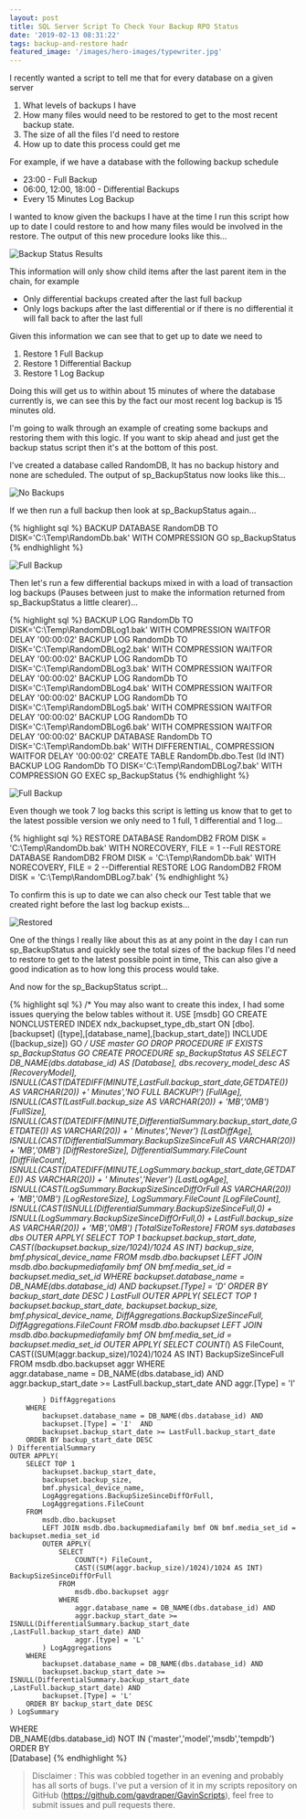```yaml
---
layout: post
title: SQL Server Script To Check Your Backup RPO Status
date: '2019-02-13 08:31:22'
tags: backup-and-restore hadr
featured_image: '/images/hero-images/typewriter.jpg'
---
```

I recently wanted a script to tell me that for every database on a given server

1. What levels of backups I have
2. How many files would need to be restored to get to the most recent backup state. 
3. The size of all the files I'd need to restore
4. How up to date this process could get me

For example, if we have a database with the following backup schedule

* 23:00 - Full Backup
* 06:00, 12:00, 18:00 - Differential Backups
* Every 15 Minutes Log Backup

I wanted to know given the backups I have at the time I run this script how up to date I could restore to and how many files would be involved in the restore. The output of this new procedure looks like this...

![Backup Status Results]({{site.url}}/content/images/2019-BackupStatus/Intro.JPG)

This information will only show child items after the last parent item in the chain, for example

* Only differential backups created after the last full backup
* Only logs backups after the last differential or if there is no differential it will fall back to after the last full
  
Given this information we can see that to get up to date we need to

1. Restore 1 Full Backup
1. Restore 1 Differential Backup
1. Restore 1 Log Backup

Doing this will get us to within about 15 minutes of where the database currently is, we can see this by the fact our most recent log backup is 15 minutes old.

I'm going to walk through an example of creating some backups and restoring them with this logic. If you want to skip ahead and just get the backup status script then it's at the bottom of this post. 

I've created a database called RandomDB, It has no backup history and none are scheduled. The output of sp_BackupStatus now looks like this...

![No Backups]({{site.url}}/content/images/2019-BackupStatus/1-No-Backups.JPG)

If we then run a full backup then look at sp_BackupStatus again...

{% highlight sql %}
BACKUP DATABASE RandomDB TO DISK='C:\Temp\RandomDb.bak' WITH COMPRESSION
GO
sp_BackupStatus
{% endhighlight %}

![Full Backup]({{site.url}}/content/images/2019-BackupStatus/2-FullBackup.JPG)

Then let's run a few differential backups mixed in with a load of transaction log backups (Pauses between just to make the information returned from sp_BackupStatus a little clearer)...

{% highlight sql %}
BACKUP LOG RandomDb TO DISK='C:\Temp\RandomDBLog1.bak' WITH COMPRESSION
WAITFOR DELAY '00:00:02'
BACKUP LOG RandomDb TO DISK='C:\Temp\RandomDBLog2.bak' WITH COMPRESSION
WAITFOR DELAY '00:00:02'
BACKUP LOG RandomDb TO DISK='C:\Temp\RandomDBLog3.bak' WITH COMPRESSION
WAITFOR DELAY '00:00:02'
BACKUP LOG RandomDb TO DISK='C:\Temp\RandomDBLog4.bak' WITH COMPRESSION
WAITFOR DELAY '00:00:02'
BACKUP LOG RandomDb TO DISK='C:\Temp\RandomDBLog5.bak' WITH COMPRESSION
WAITFOR DELAY '00:00:02'
BACKUP LOG RandomDb TO DISK='C:\Temp\RandomDBLog6.bak' WITH COMPRESSION
WAITFOR DELAY '00:00:02'
BACKUP DATABASE RandomDb TO DISK='C:\Temp\RandomDb.bak' WITH DIFFERENTIAL, COMPRESSION
WAITFOR DELAY '00:00:02'
CREATE TABLE RandomDb.dbo.Test (Id INT) 
BACKUP LOG RandomDb TO DISK='C:\Temp\RandomDBLog7.bak' WITH COMPRESSION
GO
EXEC sp_BackupStatus
{% endhighlight %}

![Full Backup]({{site.url}}/content/images/2019-BackupStatus/3-Diffs.JPG)

Even though we took 7 log backs this script is letting us know that to get to the latest possible version we only need to 1 full, 1 differential and 1 log...

{% highlight sql %}
RESTORE DATABASE RandomDB2 FROM DISK = 'C:\Temp\RandomDb.bak' 
    WITH NORECOVERY, FILE = 1 --Full
RESTORE DATABASE RandomDB2 FROM DISK = 'C:\Temp\RandomDb.bak' 
    WITH NORECOVERY, FILE = 2 --Differential
RESTORE LOG RandomDB2 FROM DISK = 'C:\Temp\RandomDBLog7.bak'
{% endhighlight %}

To confirm this is up to date we can also check our Test table that we created right before the last log backup exists...

![Restored]({{site.url}}/content/images/2019-BackupStatus/restored.JPG)

One of the things I really like about this as at any point in the day I can run sp_BackupStatus and quickly see the total sizes of the backup files I'd need to restore to get to the latest possible point in time, This can also give a good indication as to how long this process would take.

And now for the sp_BackupStatus script...

{% highlight sql %}
/*
You may also want to create this index, I had some issues querying the 
below tables without it.
USE [msdb]
GO
CREATE NONCLUSTERED INDEX ndx_backupset_type_db_start
ON [dbo].[backupset] ([type],[database_name],[backup_start_date])
INCLUDE ([backup_size])
GO
*/
USE master
GO
DROP PROCEDURE IF EXISTS sp_BackupStatus
GO
CREATE PROCEDURE sp_BackupStatus
AS
SELECT
    DB_NAME(dbs.database_id) AS [Database],
    dbs.recovery_model_desc AS [RecoveryModel],
    ISNULL(CAST(DATEDIFF(MINUTE,LastFull.backup_start_date,GETDATE()) AS VARCHAR(20)) +' Minutes','NO FULL BACKUP!') [FullAge],
    ISNULL(CAST(LastFull.backup_size AS VARCHAR(20)) + 'MB','0MB') [FullSize],
    ISNULL(CAST(DATEDIFF(MINUTE,DifferentialSummary.backup_start_date,GETDATE()) AS VARCHAR(20)) + ' Minutes','Never') [LastDiffAge],
    ISNULL(CAST(DifferentialSummary.BackupSizeSinceFull AS VARCHAR(20)) + 'MB','0MB') [DiffRestoreSize],
    DifferentialSummary.FileCount [DiffFileCount],
    ISNULL(CAST(DATEDIFF(MINUTE,LogSummary.backup_start_date,GETDATE()) AS VARCHAR(20)) + ' Minutes','Never') [LastLogAge],
    ISNULL(CAST(LogSummary.BackupSizeSinceDiffOrFull AS VARCHAR(20)) + 'MB','0MB') [LogRestoreSize],
    LogSummary.FileCount [LogFileCount],
    ISNULL(CAST(ISNULL(DifferentialSummary.BackupSizeSinceFull,0) +
        ISNULL(LogSummary.BackupSizeSinceDiffOrFull,0) +
        LastFull.backup_size  AS VARCHAR(20)) + 'MB','0MB') [TotalSizeToRestore]
FROM 
    sys.databases dbs
    OUTER APPLY(
        SELECT TOP 1 
            backupset.backup_start_date, 
            CAST((backupset.backup_size/1024)/1024 AS INT) backup_size, 
            bmf.physical_device_name
        FROM 
            msdb.dbo.backupset 
            LEFT JOIN msdb.dbo.backupmediafamily bmf ON bmf.media_set_id = backupset.media_set_id
        WHERE 
            backupset.database_name = DB_NAME(dbs.database_id) AND 
            backupset.[Type] = 'D' 
        ORDER BY backup_start_date DESC
    ) LastFull
    OUTER APPLY(
        SELECT TOP 1 
            backupset.backup_start_date, 
            backupset.backup_size, 
            bmf.physical_device_name,
            DiffAggregations.BackupSizeSinceFull,
            DiffAggregations.FileCount
        FROM 
            msdb.dbo.backupset 
            LEFT JOIN msdb.dbo.backupmediafamily bmf ON bmf.media_set_id = backupset.media_set_id
            OUTER APPLY(
                SELECT
                    COUNT(*) AS FileCount,
                    CAST((SUM(aggr.backup_size)/1024)/1024 AS INT) BackupSizeSinceFull
                FROM
                    msdb.dbo.backupset aggr
                WHERE   
                    aggr.database_name = DB_NAME(dbs.database_id) AND
                    aggr.backup_start_date >= LastFull.backup_start_date AND
                    aggr.[Type] = 'I'  

            ) DiffAggregations            
        WHERE 
            backupset.database_name = DB_NAME(dbs.database_id) AND 
            backupset.[Type] = 'I'  AND
            backupset.backup_start_date >= LastFull.backup_start_date
        ORDER BY backup_start_date DESC
    ) DifferentialSummary    
    OUTER APPLY(
        SELECT TOP 1 
            backupset.backup_start_date, 
            backupset.backup_size, 
            bmf.physical_device_name,
            LogAggregations.BackupSizeSinceDiffOrFull,
            LogAggregations.FileCount
        FROM 
            msdb.dbo.backupset 
            LEFT JOIN msdb.dbo.backupmediafamily bmf ON bmf.media_set_id = backupset.media_set_id
            OUTER APPLY(
                SELECT
                    COUNT(*) FileCount,
                    CAST((SUM(aggr.backup_size)/1024)/1024 AS INT) BackupSizeSinceDiffOrFull
                FROM
                    msdb.dbo.backupset aggr
                WHERE   
                    aggr.database_name = DB_NAME(dbs.database_id) AND
                    aggr.backup_start_date >= ISNULL(DifferentialSummary.backup_start_date ,LastFull.backup_start_date) AND
                    aggr.[type] = 'L'
            ) LogAggregations
        WHERE 
            backupset.database_name = DB_NAME(dbs.database_id) AND 
            backupset.backup_start_date >= ISNULL(DifferentialSummary.backup_start_date ,LastFull.backup_start_date) AND
            backupset.[Type] = 'L'  
        ORDER BY backup_start_date DESC
    ) LogSummary        

WHERE   
    DB_NAME(dbs.database_id) NOT IN ('master','model','msdb','tempdb')
ORDER BY    
    [Database]
{% endhighlight %}

> Disclaimer : This was cobbled together in an evening and probably has all sorts of bugs. I've put a version of it in my scripts repository on GitHub (https://github.com/gavdraper/GavinScripts), feel free to submit issues and pull requests there.